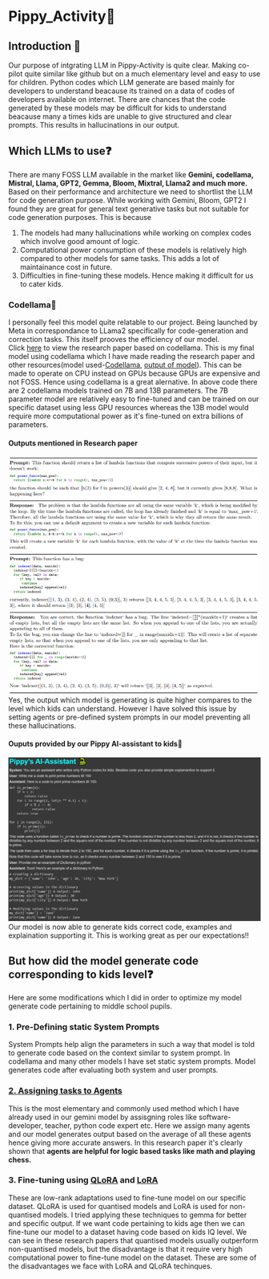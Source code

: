# Pippy_Activity🐍

## Introduction 📝
Our purpose of intgrating LLM in Pippy-Activity is quite clear. Making co-pilot quite similar like github but on a much elementary level and easy to use for children. Python codes which LLM generate are based mainly for developers to understand beacause its trained on a data of codes of developers available on internet. There are chances that the code generated by these models may be difficult for kids to understand beacause many a times kids are unable to give structured and clear prompts. This results in hallucinations in our output.
## Which LLMs to use❓
There are many FOSS LLM available in the market like **Gemini, codellama, Mistral, Llama, GPT2, Gemma, Bloom, Mixtral, Llama2 and much more.** Based on their performance and architecture we need to shortlist the LLM for code generation purpose.
While working with Gemini, Bloom, GPT2 I found they are great for general text generative tasks but not suitable for code generation purposes.
This is because
1. The models had many hallucinations while working on complex codes which involve good amount of logic.
2. Computational power consumption of these models is relatively high compared to other models for same tasks. This adds a lot of maintainance cost in future.
3. Difficulties in fine-tuning these models. Hence making it difficult for us to cater kids.

### Codellama🦙
I personally feel this model quite relatable to our project. Being launched by Meta in correspondance to LLama2 specifically for code-generation and correction tasks. This itself prooves the efficiency of our model.        
Click [here](https://arxiv.org/pdf/2308.12950.pdf) to view the research paper based on codellama.
This is my final model using codellama which I have made reading the research paper and other resources(model used-[Codellama](https://github.com/kshitijdshah99/Pippy_Activity/blob/main/Pippy_Assistant_codeLlama.ipynb), [output of model](https://colab.research.google.com/drive/1sJ7WdnEkQHI-DCRmWQ12IFXgpDuT6hIJ#scrollTo=k_RJObixH_HR)).
This can be made to operate on CPU instead on GPUs because GPUs are expensive and not FOSS. Hence using codellama is a great alernative.
In above code there are 2 codellama models trained on 7B and 13B parameters. The 7B parameter model are relatively easy to fine-tuned and can be trained on our specific dataset using less GPU resources whereas the 13B model would require more computational power as it's fine-tuned on extra billions of parameters.
#### Outputs mentioned in Research paper
![](https://github.com/kshitijdshah99/Pippy_Activity/blob/main/Research%20Paper%20output.png)
Yes, the output which model is generating is quite higher compares to the level which kids can understand. However I have solved this issue by setting agents or pre-defined system prompts in our model preventing all these hallucinations.
#### Ouputs provided by our Pippy AI-assistant to kids👦
![](https://github.com/kshitijdshah99/Pippy_Activity/blob/main/Pippy's%20AI-assistant%20output.png)
Our model is now able to generate kids correct code, examples and explaination supporting it. This is working great as per our expectations!!

## But how did the model generate code corresponding to kids level❓
Here are some modifications which I did in order to optimize my model generate code pertaining to middle school pupils.
### 1. Pre-Defining static System Prompts
System Prompts help align the parameters in such a way that model is told to generate code based on the context similar to system prompt. In codellama and many other models I have set static system prompts. Model generates code after evaluating both system and user prompts.
### [2. Assigning tasks to Agents](https://arxiv.org/abs/2402.05120)
This is the most elementary and commonly used method which I have already used in our gemini model by assisgning roles like software-developer, teacher, python code expert etc.
Here we assign many agents and our model generates output based on the average of all these agents hence giving more accurate answers. In this research paper it's clearly shown that **agents are helpful for logic based tasks like math and playing chess.**
### 3. Fine-tuning using [QLoRA](https://arxiv.org/pdf/2305.14314.pdf) and [LoRA](https://arxiv.org/abs/2106.09685)
These are low-rank adaptations used to fine-tune model on our specific dataset. QLoRA is used for quantised models and LoRA is used for non-quantised models. I tried applying these techniques to gemma for better and specific output. If we want code pertaining to kids age then we can fine-tune our model to a dataset having code based on kids IQ level. We can see in these research papers that quantised models usually outperform non-quantised models, but the disadvantage is that it require very high computational power to fine-tune model on the dataset. These are some of the disadvantages we face with LoRA and QLoRA techinques.



